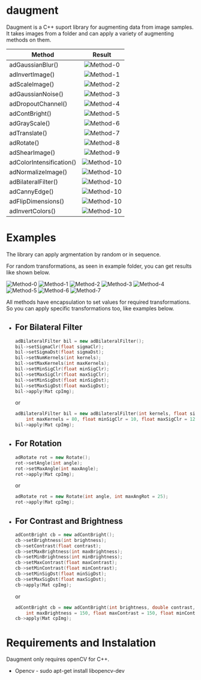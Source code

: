 # daugment
Daugment is a C++ suport library for augmenting data from image samples. It takes images from a folder and can apply a variety of augmenting methods on them.

| Method        | Result        |
| ------------- |:-------------:|
| adGaussianBlur()| ![Method-0](https://github.com/lucasbsimao/daugment/blob/master/example/samples/methods/onca-0.jpg) |
| adInvertImage()      | ![Method-1](https://github.com/lucasbsimao/daugment/blob/master/example/samples/methods/onca-1.jpg)      |
| adScaleImage()      | ![Method-2](https://github.com/lucasbsimao/daugment/blob/master/example/samples/methods/onca-2.jpg)      |
| adGaussianNoise()     | ![Method-3](https://github.com/lucasbsimao/daugment/blob/master/example/samples/methods/onca-3.jpg)      |
| adDropoutChannel()      | ![Method-4](https://github.com/lucasbsimao/daugment/blob/master/example/samples/methods/onca-4.jpg)      |
| adContBright()     | ![Method-5](https://github.com/lucasbsimao/daugment/blob/master/example/samples/methods/onca-5.jpg)      |
| adGrayScale()      | ![Method-6](https://github.com/lucasbsimao/daugment/blob/master/example/samples/methods/onca-6.jpg)      |
| adTranslate()      | ![Method-7](https://github.com/lucasbsimao/daugment/blob/master/example/samples/methods/onca-7.jpg)      |
| adRotate()      | ![Method-8](https://github.com/lucasbsimao/daugment/blob/master/example/samples/methods/onca-8.jpg)      |
| adShearImage()      | ![Method-9](https://github.com/lucasbsimao/daugment/blob/master/example/samples/methods/onca-9.jpg)      |
| adColorIntensification()      | ![Method-10](https://github.com/lucasbsimao/daugment/blob/master/example/samples/methods/onca-10.jpg)      |
| adNormalizeImage()      | ![Method-10](https://github.com/lucasbsimao/daugment/blob/master/example/samples/methods/onca-11.jpg)      |
| adBilateralFilter()      | ![Method-10](https://github.com/lucasbsimao/daugment/blob/master/example/samples/methods/onca-12.jpg)      |
| adCannyEdge()      | ![Method-10](https://github.com/lucasbsimao/daugment/blob/master/example/samples/methods/onca-13.jpg)      |
| adFlipDimensions()      | ![Method-10](https://github.com/lucasbsimao/daugment/blob/master/example/samples/methods/onca-14.jpg)      |
| adInvertColors()     | ![Method-10](https://github.com/lucasbsimao/daugment/blob/master/example/samples/methods/onca-15.jpg)      |

# Examples

The library can apply argmentation by random or in sequence.

For random transformations, as seen in example folder, you can get results like shown below.

![Method-0](https://github.com/lucasbsimao/daugment/blob/master/example/samples/random/onca-0.jpg)
![Method-1](https://github.com/lucasbsimao/daugment/blob/master/example/samples/random/onca-1.jpg)
![Method-2](https://github.com/lucasbsimao/daugment/blob/master/example/samples/random/onca-2.jpg)
![Method-3](https://github.com/lucasbsimao/daugment/blob/master/example/samples/random/onca-3.jpg)
![Method-4](https://github.com/lucasbsimao/daugment/blob/master/example/samples/random/onca-4.jpg)
![Method-5](https://github.com/lucasbsimao/daugment/blob/master/example/samples/random/onca-7.jpg)
![Method-6](https://github.com/lucasbsimao/daugment/blob/master/example/samples/random/onca-9.jpg)
![Method-7](https://github.com/lucasbsimao/daugment/blob/master/example/samples/random/onca-12.jpg)

All methods have encapsulation to set values for required transformations. So you can apply specific transformations too, like examples below.

* ## For Bilateral Filter

    ```c++
    adBilateralFilter bil = new adBilateralFilter();
    bil->setSigmaClr(float sigmaClr);
    bil->setSigmaDst(float sigmaDst);
    bil->setNumKernels(int kernels);
    bil->setMaxKernels(int maxKernels);
    bil->setMinSigClr(float minSigClr);
    bil->setMaxSigClr(float maxSigClr);
    bil->setMinSigDst(float minSigDst);
    bil->setMaxSigDst(float maxSigDst);
    bil->apply(Mat cpImg);
    ```

    or

    ```c++
    adBilateralFilter bil = new adBilateralFilter(int kernels, float sigmaDst, float sigmaClr,
        int maxKernels = 80, float minSigClr = 10, float maxSigClr = 120, float minSigDst = 5, float maxSigDst = 100);
    bil->apply(Mat cpImg);
    ```

* ## For Rotation

    ```c++
    adRotate rot = new Rotate();
    rot->setAngle(int angle);
    rot->setMaxAngle(int maxAngle);
    rot->apply(Mat cpImg);
    ```

    or

    ```c++
    adRotate rot = new Rotate(int angle, int maxAngRot = 25);
    rot->apply(Mat cpImg);
    ```

* ## For Contrast and Brightness

    ```c++
    adContBright cb = new adContBright();
    cb->setBrightness(int brightness);
    cb->setContrast(float contrast);
    cb->setMaxBrightness(int maxBrightness);
    cb->setMinBrightness(int minBrightness);
    cb->setMaxContrast(float maxContrast);
    cb->setMinContrast(float minContrast);
    cb->setMinSigDst(float minSigDst);
    cb->setMaxSigDst(float maxSigDst);
    cb->apply(Mat cpImg);
    ```

    or

    ```c++
    adContBright cb = new adContBright(int brightness, double contrast, int minBrightness = 50,
        int maxBrightness = 150, float maxContrast = 150, float minContrast = 50);
    cb->apply(Mat cpImg);
    ```

# Requirements and Instalation

Daugment only requires openCV for C++.

* Opencv - sudo apt-get install libopencv-dev




